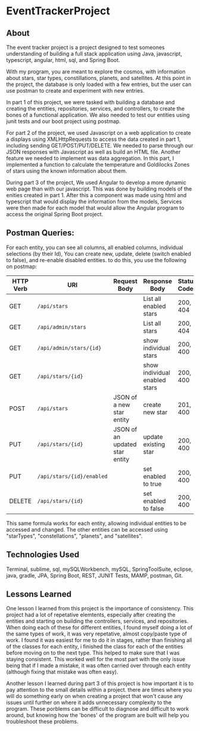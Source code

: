 # EventTrackerProject

## About

The event tracker project is a project designed to test someones understanding of building a full stack application using Java, javascript, typescript, angular, html, sql, and Spring Boot.

With my program, you are meant to explore the cosmos, with information about stars, star types, constillations, planets, and satellites. At this point in the project, the database is only loaded with a few entries, but the user can use postman to create and experiment with new entries. 

In part 1 of this project, we were tasked with building a database and creating the entities, repositories, services, and controllers, to create the bones of a functional application. We also needed to test our entities using junit tests and our boot project using postmap.

For part 2 of the project, we used Javascript on a web application to create a displays using XMLHttpRequests to access the data created in part 1, including sending GET/POST/PUT/DELETE. We needed to parse through our JSON responses with Javascript as well as build an HTML file. Another feature we needed to implement was data aggregation. In this part, I implemented
a function to calculate the temperature and Goldilocks Zones of stars using the known information about them.

During part 3 of the project, We used Angular to develop a more dynamic web page than with our javascript. This was done by building models of the enities created in part 1. After this a component was made using html and typescript that would display the information from the models, Services were then made for each model that would allow the Angular program to access the original Spring Boot project. 


## Postman Queries:

For each entity, you can see all columns, all enabled columns, individual selections (by their Id), You can create new, update, delete (switch enabled to false), and re-enable disabled entities. to do this, you use the following on postmap:


| HTTP Verb | URI               | Request Body | Response Body | Status Codes | 
|-----------|-------------------|--------------|---------------|---------|
| GET 		| `/api/stars`		|     		   | List all enabled stars | 200, 404 |
| GET 		| `/api/admin/stars`	| 			   | List all stars| 200, 404 |
| GET 		| `/api/admin/stars/{id}`| 		   | show individual stars| 200, 400 |
| GET 		| `/api/stars/{id}`	|			   | show individual enabled stars| 200, 400 |
| POST 		| `/api/stars`		| JSON of a new star entity | create new star| 201, 400 |
| PUT 		| `/api/stars/{id}`	| JSON of an updated star entity | update existing star| 200, 400 |
| PUT 		| `/api/stars/{id}/enabled`|		 	   | set enabled to true| 200, 400 |
| DELETE 	| `/api/stars/{id}`	| 			   | set enabled to false| 200, 400 |


This same formula works for each entity, allowing individual entities to be accessed and changed. The other entities can be accessed using "starTypes", "constellations", "planets", and "satellites".

## Technologies Used

Terminal, sublime, sql, mySQLWorkbench, mySQL, SpringToolSuite, eclipse, java, gradle, JPA, Spring Boot, REST, JUNIT Tests, MAMP, postman, Git. 

## Lessons Learned

One lesson I learned from this project is the importance of consistency. This project had a lot of repetative elemtents, especially after creating the entities and starting on building the controllers, services, and repositories. When doing each of these for different entities, I found myself doing a lot of the same types of work, it was very repetative, almost copy/paste type of work. I found it was easiest for me to do it in stages, rather than finishing all of the classes for each entity, i finished the class for each of the entities before moving on to the next type. This helped to make sure that I was staying consistent. This worked well for the most part with the only issue being that if I made a mistake, it was often carried over through each entity (although fixing that mistake was often easy). 
 
Another lesson I learned during part 3 of this project is how important it is to pay attention to the small details within a project. there are times where you will do something early on when creating a project that won't cause any issues until further on where it adds unnecessary complexity to the program. These porblems can be difficult to diagnose and difficult to work around, but knowing how the 'bones' of the program are built will help you troubleshoot these problems.


